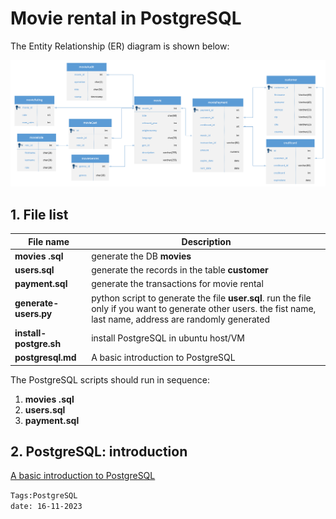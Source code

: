 

<properties
pageTitle = 'Movie Rental in PostgreSQL'
description = "Movie Rental in PostgreSQL"
documentationcenter: na
services = "PostgreSQL"
documentationCenter = "github"
authors = "fabferri"
editor = ""/>

<tags
   ms.service = "Example of PostgreSQL"
   ms.devlang = "na"
   ms.topic = "DB"
   ms.tgt_pltfrm = "linux, windows"
   ms.workload = "PostgreSQL"
   ms.date = "26/11/2023"
   ms.author = "fabferri" />

# Movie rental in PostgreSQL
The Entity Relationship (ER) diagram is shown below:

[![1]][1]


## <a name="list of files"></a>1. File list

| File name             | Description                                                                             |
| --------------------- | --------------------------------------------------------------------------------------- |
| **movies .sql**       | generate the DB **movies**                                                              |
| **users.sql**         | generate the records in the table **customer**                                          |
| **payment.sql**       | generate the transactions for movie rental                                              |
| **generate-users.py** | python script to generate the file **user.sql**. run the file only if you want to generate other users. the fist name, last name, address are randomly generated |
| **install-postgre.sh** | install PostgreSQL in ubuntu host/VM |
| **postgresql.md**      | A basic introduction to PostgreSQL   |


The PostgreSQL scripts should run in sequence:
1. **movies .sql**
2. **users.sql** 
3. **payment.sql**

## <a name="PostgreSQL introduction"></a>2. PostgreSQL: introduction
[A basic introduction to PostgreSQL][def]

`Tags:PostgreSQL` <br>
`date: 16-11-2023`

<!--Image References-->

[1]: ./media/er-diagram.png "Entity Relationship (ER) diagram"

<!--Link References-->

[def]: ./postgresql.md